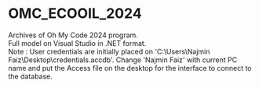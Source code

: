 # OMC_ECOOIL_2024
Archives of Oh My Code 2024 program. <br>Full model on Visual Studio in .NET format.
<br>Note : User credentials are initially placed on 'C:\Users\Najmin Faiz\Desktop\credentials.accdb'. Change 'Najmin Faiz' with current PC name and put the Access file on the desktop for the interface to connect to the database.
